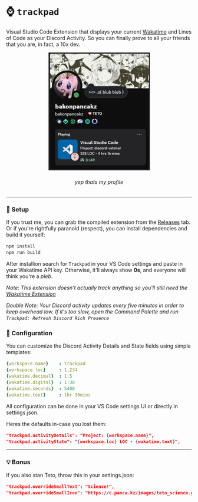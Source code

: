 # ⌚ `trackpad`
Visual Studio Code Extension that displays your current [Wakatime](https://wakatime.com/) and Lines of Code as your Discord Activity. So you can finally prove to all your friends that you are, in fact, a 10x dev.

<p align="center">
    <img src=".documents/preview.jpg" height=320>
    <h6 align="center">yep thats my profile</h6>
</p>

---

### 🚀 Setup
If you trust me, you can grab the compiled extension from the [Releases](/releases) tab. Or if you're rightfully paranoid (respect), you can install dependencies and build it yourself:

```bash
npm install
npm run build
```

After installion search for `Trackpad` in your VS Code settings and paste in your Wakatime API key.
Otherwise, it'll always show **0s**, and everyone will think you're a *pleb*.

*Note: This extension doesn't actually track anything so you'll still need the [Wakatime Extension](https://wakatime.com/vs-code)*

*Double Note: Your Discord activity updates every five minutes in order to keep overhead low. If it's too slow, open the Command Palette and run `Trackpad: Refresh Discord Rich Presence`*


### 🔧 Configuration
You can customize the Discord Activity Details and State fields using simple templates:
```yaml
{workspace.name}    : trackpad
{workspace.loc}     : 1,234
{wakatime.decimal}  : 1.5
{wakatime.digital}  : 1:30
{wakatime.seconds}  : 5400
{wakatime.text}     : 1hr 30mins
```
All configuration can be done in your VS Code settings UI or directly in settings.json.

Heres the defaults in-case you lost them:
```json
"trackpad.activityDetails": "Project: {workspace.name}",
"trackpad.activityState": "{workspace.loc} LOC - {wakatime.text}",
```

---

### 💡 Bonus
If you also stan Teto, throw this in your settings.json:

```json
"trackpad.overrideSmallText": "Science!",
"trackpad.overrideSmallIcon": "https://c.panca.kz/images/teto_science.gif",
```